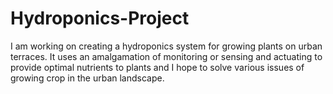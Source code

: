 # Hydroponics-Project
I am working on creating a hydroponics system for growing plants on urban terraces. It uses an amalgamation of monitoring or sensing and actuating to provide optimal nutrients to plants and I hope to solve various issues of growing crop in the urban landscape.
